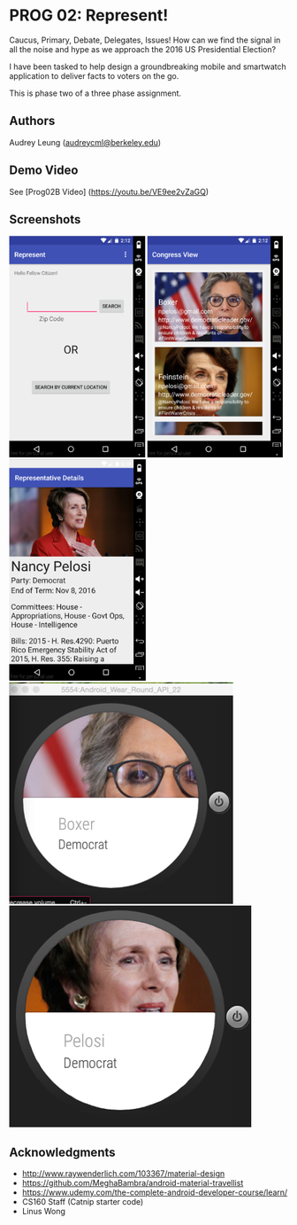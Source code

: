# PROG 02: Represent!

Caucus, Primary, Debate, Delegates, Issues! How can we find the signal in all the noise and hype as we approach the 2016 US Presidential Election? 

I have been tasked to help design a groundbreaking mobile and smartwatch application to deliver facts to voters on the go.

This is phase two of a three phase assignment. 
## Authors

Audrey Leung ([audreycml@berkeley.edu](mailto:audreycml@berkeley.edu))

## Demo Video

See [Prog02B Video] (https://youtu.be/VE9ee2vZaGQ)

## Screenshots

<img src="screenshots/Rep01.png" height="400" alt="Screenshot"/>
<img src="screenshots/Rep02.png" height="400" alt="Screenshot"/>
<img src="screenshots/Rep03.png" height="400" alt="Screenshot"/>
<img src="screenshots/Rep04.png" height="400" alt="Screenshot"/>
<img src="screenshots/Rep05.png" height="400" alt="Screenshot"/>

## Acknowledgments

* http://www.raywenderlich.com/103367/material-design
* https://github.com/MeghaBambra/android-material-travellist
* https://www.udemy.com/the-complete-android-developer-course/learn/
* CS160 Staff (Catnip starter code)
* Linus Wong
